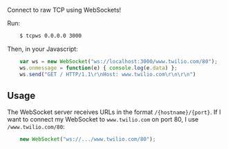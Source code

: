 Connect to raw TCP using WebSockets!

Run:

```sh
    $ tcpws 0.0.0.0 3000
```

Then, in your Javascript:

```js
    var ws = new WebSocket("ws://localhost:3000/www.twilio.com/80");
    ws.onmessage = function(e) { console.log(e.data) };
    ws.send("GET / HTTP/1.1\r\nHost: www.twilio.com\r\n\r\n")
```

## Usage

The WebSocket server receives URLs in the format `/{hostname}/{port}`. If I
want to connect my WebSocket to `www.twilio.com` on port 80, I use
`/www.twilio.com/80`:

```js
    new WebSocket("ws://.../www.twilio.com/80");
```
